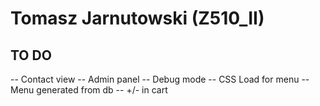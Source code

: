 # Tomasz Jarnutowski (Z510_II)


## TO DO
-- Contact view
-- Admin panel
-- Debug mode
-- CSS Load for menu
-- Menu generated from db
-- +/- in cart
